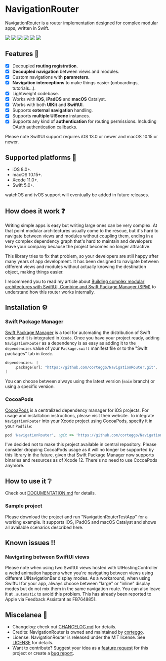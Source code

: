 # NavigationRouter

NavigationRouter is a router implementation designed for complex modular apps, written in Swift.

<p>
    <img src='https://github.com/corteggo/NavigationRouter/workflows/build/badge.svg'>
    <img src='https://github.com/corteggo/NavigationRouter/workflows/test/badge.svg'>
        <a href="https://codecov.io/gh/corteggo/NavigationRouter"><img src="https://codecov.io/gh/corteggo/NavigationRouter/branch/main/graph/badge.svg" /></a>
    <img src='https://img.shields.io/github/v/tag/corteggo/NavigationRouter?color=lightGray&label=version'>
    <img src='https://img.shields.io/github/license/corteggo/NavigationRouter?color=lightGray'>
    <a href='https://twitter.com/corteggo'><img src='https://img.shields.io/badge/twitter-@corteggo-lightGray.svg?style=flat&label=contact'></a>
</p>

## Features :star2:

- [x] Decoupled **routing registration**.
- [x] **Decoupled navigation** between views and modules.
- [x] Custom navigations with **parameters**.
- [x] **Navigation interceptions** to make things easier (onboardings, tutorials...).
- [x] Lightweight codebase.
- [x] Works with **iOS**, **iPadOS** and **macOS** Catalyst.
- [x] Works with both **UIKit** and **SwiftUI**.
- [x] Supports **external navigation** handling.
- [x] Supports **multiple UIScene** instances.
- [x] Supports any kind of **authentication** for routing permissions. Including OAuth authentication callbacks.

Please note SwiftUI support requires iOS 13.0 or newer and macOS 10.15 or newer.

## Supported platforms :iphone:

* iOS 8.0+.
* macOS 10.15+.
* Xcode 11.0+.
* Swift 5.0+.

watchOS and tvOS support will eventually be added in future releases.

## How does it work :question:

Writing simple apps is easy but writing large ones can be very complex. At that point modular architectures usually come to the rescue, but it's hard to navigate between views and modules without coupling them, ending in a very complex dependency graph that's hard to maintain and developers leave your company because the project becomes no longer attractive.

This library tries to fix that problem, so your developers are still happy after many years of app development. It has been designed to navigate between different views and modules without actually knowing the destination object, making things easier.

I recommend you to read my article about [Building complex modular architectures with SwiftUI, Combine and Swift Package Manager (SPM)](https://medium.com/cristian-ortega/modular-architectures-swiftui-combine-swift-package-manager-80820b4ff463) to understand how this router works internally.

## Installation :gear:

### Swift Package Manager

[Swift Package Manager](https://swift.org/package-manager/) is a tool for automating the distribution of Swift code and it is integrated in `Xcode`. Once you have your project ready, adding `NavigationRouter` as a dependency is as easy as adding it to the `dependencies` value of your `Package.swift` manifest file or to the "Swift packages" tab in `Xcode`.

```swift
dependencies: [
    .package(url: "https://github.com/corteggo/NavigationRouter.git", .branch("main"))
]
```

You can choose between always using the latest version (`main` branch) or using a specific version.

### CocoaPods

[CocoaPods](https://cocoapods.org) is a centralized dependency manager for iOS projects. For usage and installation instructions, please visit their website. To integrate `NavigationRouter` into your Xcode project using CocoaPods, specify it in your `Podfile`:

```ruby
pod 'NavigationRouter', :git => 'https://github.com/corteggo/NavigationRouter.git', :branch => 'main'
```

I've decided not to make this project available in central repository. Please consider dropping CocoaPods usage as it will no longer be supported by this library in the future, given that Swift Package Manager now supports binaries and resources as of Xcode 12. There's no need to use CocoaPods anymore.

## How to use it :grey_question:

Check out [DOCUMENTATION.md](https://github.com/corteggo/NavigationRouter/blob/main/DOCUMENTATION.md) for details.

### Sample project

Please download the project and run "NavigationRouterTestApp" for a working example. It supports iOS, iPadOS and macOS Catalyst and shows all available scenarios described here.

## Known issues :bangbang:

### Navigating between SwiftUI views
Please note when using two SwiftUI views hosted with UIHostingController a weird animation happens when you're navigating between views using different UINavigationBar display modes. As a workaround, when using SwiftUI for your app, always choose between "large" or "inline" display modes but do not mix them in the same navigation route. You can also leave it at `.automatic` to avoid this problem. This has already been reported to Apple via Feedback Assistant as FB7648851.

## Miscelanea :busstop:

* Changelog: check out [CHANGELOG.md](https://github.com/corteggo/NavigationRouter/blob/main/CHANGELOG.md) for details.
* Credits: NavigationRouter is owned and maintained by [corteggo](https://www.linkedin.com/in/corteggo/).
* License: NavigationRouter is released under the MIT license. See [LICENSE](https://github.com/corteggo/NavigationRouter/blob/master/LICENSE) for details.
* Want to contribute? Suggest your idea as a [feature request](https://github.com/corteggo/NavigationRouter/issues/new?assignees=&labels=&template=&title=) for this project or create a [bug report](https://github.com/corteggo/NavigationRouter/issues/new?assignees=&labels=&template=.md&title=).
